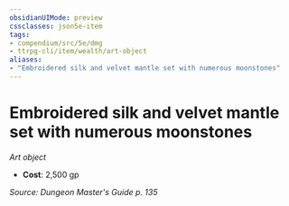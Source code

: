 ```yaml
---
obsidianUIMode: preview
cssclasses: json5e-item
tags:
- compendium/src/5e/dmg
- ttrpg-cli/item/wealth/art-object
aliases: 
- "Embroidered silk and velvet mantle set with numerous moonstones"
---
```

# Embroidered silk and velvet mantle set with numerous moonstones
*Art object*  

- **Cost**: 2,500 gp

*Source: Dungeon Master's Guide p. 135*